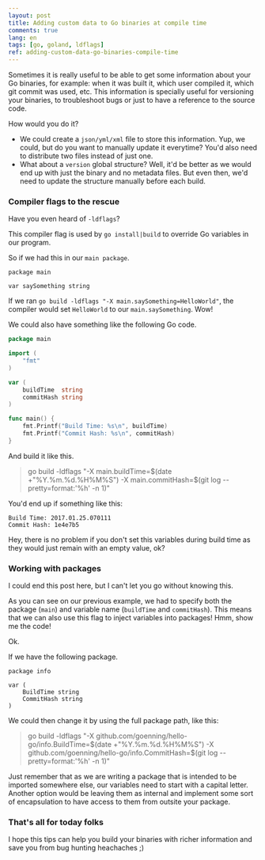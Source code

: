 ```yaml
---
layout: post
title: Adding custom data to Go binaries at compile time
comments: true
lang: en
tags: [go, goland, ldflags]
ref: adding-custom-data-go-binaries-compile-time
---
```


Sometimes it is really useful to be able to get some information about your Go binaries, for example: when it was built it, which user compiled it, which git commit was used, etc. This information is specially useful for versioning your binaries, to troubleshoot bugs or just to have a reference to the source code.

How would you do it?

- We could create a `json/yml/xml` file to store this information. Yup, we could, but do you want to manually update it everytime? You'd also need to distribute two files instead of just one.
- What about a `version` global structure? Well, it'd be better as we would end up with just the binary and no metadata files. But even then, we'd need to update the structure manually before each build.

### Compiler flags to the rescue

Have you even heard of `-ldflags`?

This compiler flag is used by `go install|build` to override Go variables in our program.

So if we had this in our `main package`.

```
package main

var saySomething string
```

If we ran `go build -ldflags "-X main.saySomething=HelloWorld"`, the compiler would set `HelloWorld` to our `main.saySomething`. Wow!

We could also have something like the following Go code.

```go
package main

import (
	"fmt"
)

var (
	buildTime  string
	commitHash string
)

func main() {
	fmt.Printf("Build Time: %s\n", buildTime)
	fmt.Printf("Commit Hash: %s\n", commitHash)
}
```

And build it like this.

> go build -ldflags "-X main.buildTime=$(date +"%Y.%m.%d.%H%M%S") -X main.commitHash=$(git log --pretty=format:'%h' -n 1)"

You'd end up if something like this:

```
Build Time: 2017.01.25.070111
Commit Hash: 1e4e7b5
```

Hey, there is no problem if you don't set this variables during build time as they would just remain with an empty value, ok?

### Working with packages

I could end this post here, but I can't let you go without knowing this.

As you can see on our previous example, we had to specify both the package (`main`) and variable name (`buildTime` and `commitHash`). This means that we can also use this flag to inject variables into packages! Hmm, show me the code!

Ok. 

If we have the following package.

```
package info

var (
	BuildTime string
	CommitHash string
)
```

We could then change it by using the full package path, like this:

> go build -ldflags "-X github.com/goenning/hello-go/info.BuildTime=$(date +"%Y.%m.%d.%H%M%S") -X github.com/goenning/hello-go/info.CommitHash=$(git log --pretty=format:'%h' -n 1)"

Just remember that as we are writing a package that is intended to be imported somewhere else, our variables need to start with a capital letter. Another option would be leaving them as internal and implement some sort of encapsulation to have access to them from outsite your package.

### That's all for today folks

I hope this tips can help you build your binaries with richer information and save you from bug hunting heachaches ;)
